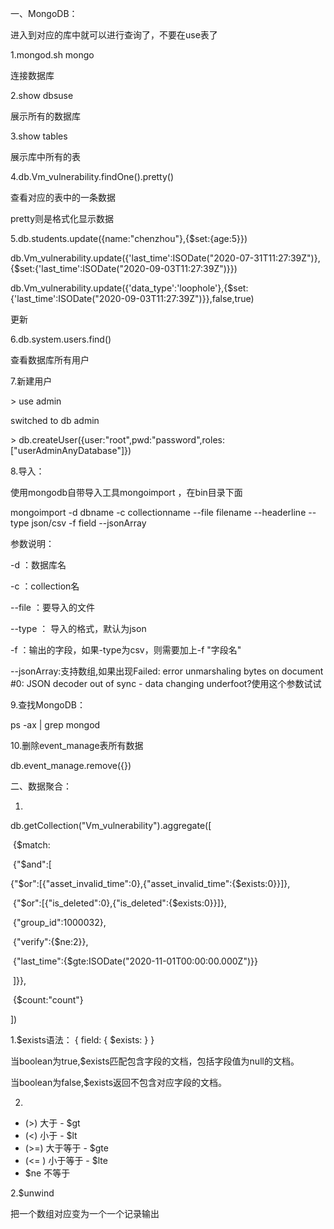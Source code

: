 一、MongoDB：

进入到对应的库中就可以进行查询了，不要在use表了

1.mongod.sh mongo

连接数据库

2.show dbsuse

展示所有的数据库

3.show tables 

展示库中所有的表

4.db.Vm_vulnerability.findOne().pretty()

查看对应的表中的一条数据

pretty则是格式化显示数据

5.db.students.update({name:"chenzhou"},{$set:{age:5}})

 db.Vm_vulnerability.update({'last_time':ISODate("2020-07-31T11:27:39Z")},{$set:{'last_time':ISODate("2020-09-03T11:27:39Z")}})

db.Vm_vulnerability.update({'data_type':'loophole'},{$set:{'last_time':ISODate("2020-09-03T11:27:39Z")}},false,true)

更新

6.db.system.users.find()

查看数据库所有用户

7.新建用户

\> use admin

switched to db admin

\> db.createUser({user:"root",pwd:"password",roles:["userAdminAnyDatabase"]})

8.导入：

使用mongodb自带导入工具mongoimport ，在bin目录下面

mongoimport -d dbname -c collectionname --file filename --headerline --type json/csv -f field --jsonArray

参数说明：         

-d ：数据库名           

-c ：collection名          

--file ：要导入的文件

--type ： 导入的格式，默认为json          

-f ：输出的字段，如果-type为csv，则需要加上-f "字段名"

--jsonArray:支持数组,如果出现Failed: error unmarshaling bytes on document #0: JSON decoder out of sync - data changing underfoot?使用这个参数试试

 

9.查找MongoDB：

ps -ax | grep mongod

10.删除event_manage表所有数据

 db.event_manage.remove({})

二、数据聚合：

1.

db.getCollection("Vm_vulnerability").aggregate([

​	{$match:

​	{"$and":[

​	{"$or":[{"asset_invalid_time":0},{"asset_invalid_time":{$exists:0}}]},

​	{"$or":[{"is_deleted":0},{"is_deleted":{$exists:0}}]},

​	{"group_id":1000032},

​	{"verify":{$ne:2}},

​	{"last_time":{$gte:ISODate("2020-11-01T00:00:00.000Z")}}

​	]}},

​	{$count:"count"}

])

1.$exists语法： { field: { $exists: <boolean> } }

当boolean为true,$exists匹配包含字段的文档，包括字段值为null的文档。

当boolean为false,$exists返回不包含对应字段的文档。

2.

- (>) 大于 - $gt
- (<) 小于 - $lt
- (>=) 大于等于 - $gte
- (<= ) 小于等于 - $lte
- $ne 不等于

2.$unwind

把一个数组对应变为一个一个记录输出